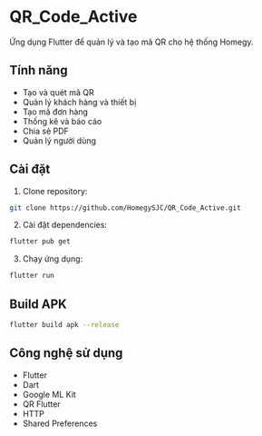 # QR_Code_Active

Ứng dụng Flutter để quản lý và tạo mã QR cho hệ thống Homegy.

## Tính năng

- Tạo và quét mã QR
- Quản lý khách hàng và thiết bị
- Tạo mã đơn hàng
- Thống kê và báo cáo
- Chia sẻ PDF
- Quản lý người dùng

## Cài đặt

1. Clone repository:
```bash
git clone https://github.com/HomegySJC/QR_Code_Active.git
```

2. Cài đặt dependencies:
```bash
flutter pub get
```

3. Chạy ứng dụng:
```bash
flutter run
```

## Build APK

```bash
flutter build apk --release
```

## Công nghệ sử dụng

- Flutter
- Dart
- Google ML Kit
- QR Flutter
- HTTP
- Shared Preferences